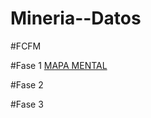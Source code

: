 # Mineria--Datos
#FCFM

#Fase 1
[MAPA MENTAL](https://github.com/JavIer-SS/Mineria--Datos/blob/main/MapaMental_1_1723152.pdf)

#Fase 2


#Fase 3
